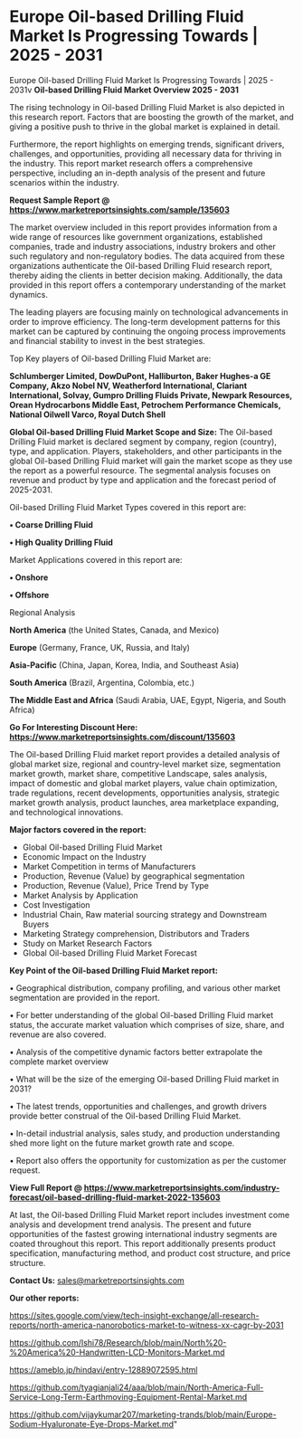# Europe Oil-based Drilling Fluid Market Is Progressing Towards | 2025 - 2031
Europe Oil-based Drilling Fluid Market Is Progressing Towards | 2025 - 2031v
<Strong> Oil-based Drilling Fluid Market Overview 2025 - 2031</strong>

The rising technology in Oil-based Drilling Fluid Market is also depicted in this research report. Factors that are boosting the growth of the market, and giving a positive push to thrive in the global market is explained in detail.

Furthermore, the report highlights on emerging trends, significant drivers, challenges, and opportunities, providing all necessary data for thriving in the industry. This report market research offers a comprehensive perspective, including an in-depth analysis of the present and future scenarios within the industry.

<strong>Request Sample Report @ <a href=https://www.marketreportsinsights.com/sample/135603>https://www.marketreportsinsights.com/sample/135603</a></strong>

The market overview included in this report provides information from a wide range of resources like government organizations, established companies, trade and industry associations, industry brokers and other such regulatory and non-regulatory bodies. The data acquired from these organizations authenticate the Oil-based Drilling Fluid research report, thereby aiding the clients in better decision making. Additionally, the data provided in this report offers a contemporary understanding of the market dynamics.

The leading players are focusing mainly on technological advancements in order to improve efficiency. The long-term development patterns for this market can be captured by continuing the ongoing process improvements and financial stability to invest in the best strategies.

Top Key players of Oil-based Drilling Fluid Market are:

<strong>Schlumberger Limited, DowDuPont, Halliburton, Baker Hughes-a GE Company, Akzo Nobel NV, Weatherford International, Clariant International, Solvay, Gumpro Drilling Fluids Private, Newpark Resources, Orean Hydrocarbons Middle East, Petrochem Performance Chemicals, National Oilwell Varco, Royal Dutch Shell</strong>

<strong><b>Global Oil-based Drilling Fluid Market Scope and Size:</b></strong>
The Oil-based Drilling Fluid market is declared segment by company, region (country), type, and application. Players, stakeholders, and other participants in the global Oil-based Drilling Fluid market will gain the market scope as they use the report as a powerful resource. The segmental analysis focuses on revenue and product by type and application and the forecast period of 2025-2031.

Oil-based Drilling Fluid Market Types covered in this report are:

<strong>• Coarse Drilling Fluid

• High Quality Drilling Fluid</strong>

Market Applications covered in this report are:

<strong>• Onshore

• Offshore</strong> 

Regional Analysis

<strong>North America</strong> (the United States, Canada, and Mexico)

<strong>Europe</strong> (Germany, France, UK, Russia, and Italy)

<strong>Asia-Pacific</strong> (China, Japan, Korea, India, and Southeast Asia)

<strong>South America</strong> (Brazil, Argentina, Colombia, etc.)

<strong>The Middle East and Africa</strong> (Saudi Arabia, UAE, Egypt, Nigeria, and South Africa)

<strong>Go For Interesting Discount Here: <a href=https://www.marketreportsinsights.com/discount/135603>https://www.marketreportsinsights.com/discount/135603</a></strong>

The Oil-based Drilling Fluid market report provides a detailed analysis of global market size, regional and country-level market size, segmentation market growth, market share, competitive Landscape, sales analysis, impact of domestic and global market players, value chain optimization, trade regulations, recent developments, opportunities analysis, strategic market growth analysis, product launches, area marketplace expanding, and technological innovations.

<strong><b>Major factors covered in the report:</b></strong>
<ul>
  <li>Global Oil-based Drilling Fluid Market </li>
  <li>Economic Impact on the Industry</li>
  <li>Market Competition in terms of Manufacturers</li>
  <li>Production, Revenue (Value) by geographical segmentation</li>
  <li>Production, Revenue (Value), Price Trend by Type</li>
  <li>Market Analysis by Application</li>
  <li>Cost Investigation</li>
  <li>Industrial Chain, Raw material sourcing strategy and Downstream Buyers</li>
  <li>Marketing Strategy comprehension, Distributors and Traders</li>
  <li>Study on Market Research Factors</li>
  <li>Global Oil-based Drilling Fluid Market Forecast</li>
</ul>

<strong><b>Key Point of the Oil-based Drilling Fluid Market report:</b></strong>

• Geographical distribution, company profiling, and various other market segmentation are provided in the report.

• For better understanding of the global Oil-based Drilling Fluid market status, the accurate market valuation which comprises of size, share, and revenue are also covered.

• Analysis of the competitive dynamic factors better extrapolate the complete market overview

• What will be the size of the emerging Oil-based Drilling Fluid market in 2031?

• The latest trends, opportunities and challenges, and growth drivers provide better construal of the Oil-based Drilling Fluid Market.

• In-detail industrial analysis, sales study, and production understanding shed more light on the future market growth rate and scope.

• Report also offers the opportunity for customization as per the customer request.

<strong><b>View Full Report @ <a href=https://www.marketreportsinsights.com/industry-forecast/oil-based-drilling-fluid-market-2022-135603>https://www.marketreportsinsights.com/industry-forecast/oil-based-drilling-fluid-market-2022-135603</a></b></strong>


At last, the Oil-based Drilling Fluid Market report includes investment come analysis and development trend analysis. The present and future opportunities of the fastest growing international industry segments are coated throughout this report. This report additionally presents product specification, manufacturing method, and product cost structure, and price structure.

<strong>Contact Us:</strong>
sales@marketreportsinsights.com

<strong>Our other reports:</strong>

<a href=https://sites.google.com/view/tech-insight-exchange/all-research-reports/north-america-nanorobotics-market-to-witness-xx-cagr-by-2031>https://sites.google.com/view/tech-insight-exchange/all-research-reports/north-america-nanorobotics-market-to-witness-xx-cagr-by-2031</a>

<a href=https://github.com/Ishi78/Research/blob/main/North%20-%20America%20-Handwritten-LCD-Monitors-Market.md>https://github.com/Ishi78/Research/blob/main/North%20-%20America%20-Handwritten-LCD-Monitors-Market.md</a>

<a href=https://ameblo.jp/hindavi/entry-12889072595.html>https://ameblo.jp/hindavi/entry-12889072595.html</a>

<a href=https://github.com/tyagianjali24/aaa/blob/main/North-America-Full-Service-Long-Term-Earthmoving-Equipment-Rental-Market.md>https://github.com/tyagianjali24/aaa/blob/main/North-America-Full-Service-Long-Term-Earthmoving-Equipment-Rental-Market.md</a>

<a href=https://github.com/vijaykumar207/marketing-trands/blob/main/Europe-Sodium-Hyaluronate-Eye-Drops-Market.md>https://github.com/vijaykumar207/marketing-trands/blob/main/Europe-Sodium-Hyaluronate-Eye-Drops-Market.md</a>"
